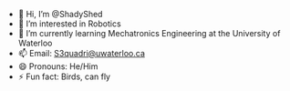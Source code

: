 - 👋 Hi, I’m @ShadyShed
- 👀 I’m interested in Robotics
- 🌱 I’m currently learning Mechatronics Engineering at the University of Waterloo
- 📫 Email: S3quadri@uwaterloo.ca
- 😄 Pronouns: He/Him
- ⚡ Fun fact: Birds, can fly

<!---
ShadyShed/ShadyShed is a ✨ special ✨ repository because its `README.md` (this file) appears on your GitHub profile.
You can click the Preview link to take a look at your changes.
--->
